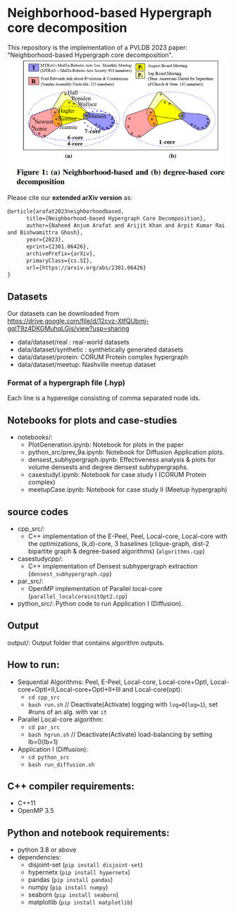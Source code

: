 # Neighborhood-based Hypergraph core decomposition
This repository is the implementation of a PVLDB 2023 paper: "Neighborhood-based Hypergraph core decomposition". 
![](intro.PNG)

Please cite our <b>extended arXiv version</b> as:
```
@article{arafat2023neighborhoodbased,
      title={Neighborhood-based Hypergraph Core Decomposition}, 
      author={Naheed Anjum Arafat and Arijit Khan and Arpit Kumar Rai and Bishwamittra Ghosh},
      year={2023},
      eprint={2301.06426},
      archivePrefix={arXiv},
      primaryClass={cs.SI},
      url={https://arxiv.org/abs/2301.06426}
}
```
## Datasets
Our datasets can be downloaded from https://drive.google.com/file/d/12cvz-XtfQUbmj-gqlT9z4DKGMuhqLGjs/view?usp=sharing
- data/dataset/real : real-world datasets
- data/dataset/synthetic : synthetically generated datasets
- data/dataset/protein: CORUM Protein complex hypergraph
- data/dataset/meetup: Nashville meetup dataset 
<!-- - data/dataset/kenneth_lay: Ego hypergraph of Kenneth lay (Enron's founder & CEO) -->

### Format of a hypergraph file (.hyp)
Each line is a hyperedge consisting of comma separated node ids. 

## Notebooks for plots and case-studies
- notebooks/:
  - PlotGeneration.ipynb: Notebook for plots in the paper
  - python_src/prev_9a.ipynb: Notebook for Diffusion Application plots.
  - densest_subhypergraph.ipynb: Effectiveness analysis & plots for volume densests and degree densest subhypergraphs.
  - casestudyI.ipynb: Notebook for case study I (CORUM Protein complex)
  - meetupCase.ipynb: Notebook for case study II (Meetup hypergraph)

## source codes
- cpp_src/: 
  - C++ implementation of the E-Peel, Peel, Local-core, Local-core with the optimizations, (k,d)-core, 3 baselines (clique-graph, dist-2 bipartite graph & degree-based algorithms) (`algorithms.cpp`)
- casestudycpp/:
  - C++ implementation of Densest subhypergraph extraction (`densest_subhypergraph.cpp`)
- par_src/: 
  - OpenMP implementation of Parallel local-core (`parallel_localcoreinitOpt2.cpp`)
- python_src/: Python code to run Application I (Diffusion).

## Output
output/: Output folder that contains algorithm outputs.

## How to run:
- Sequential Algorithms: Peel, E-Peel, Local-core, Local-core+OptI, Local-core+OptI+II,Local-core+OptI+II+III and Local-core(opt): 
  - `cd cpp_src` 
  - `bash run.sh` // Deactivate(Activate) logging with `log=0`(`log=1`), set #runs of an alg. with var `it`
- Parallel Local-core algorithm:
  - `cd par_src`
  - `bash hgrun.sh` // Deactivate(Activate) load-balancing by setting lb=0(lb=1) 
- Application I (Diffusion):
  - `cd python_src`
  - `bash run_diffusion.sh`

## C++ compiler requirements:
- C++11
- OpenMP 3.5 

## Python and notebook requirements:
- python 3.8 or above
- dependencies: 
  - disjoint-set (`pip install disjoint-set`)
  - hypernetx (`pip install hypernetx`)
  - pandas (`pip install pandas`)
  - numpy (`pip install numpy`)
  - seaborn (`pip install seaborn`)
  - matplotlib (`pip install matplotlib`)

<!-- ## Reproducing the plots:
  - Install python dependencies
  - Download `output.zip` file from https://drive.google.com/file/d/1-1oZc-ajChoZkRu9C-4Vbw6VFGqB-YtO/view?usp=sharing and extract in the repository folder.
  - Run the notebooks plots.ipynb, python_src/propationPlots.ipynb, densest_subhypergraph.ipynb, casestudyI.ipynb and casestudyII.ipynb -->